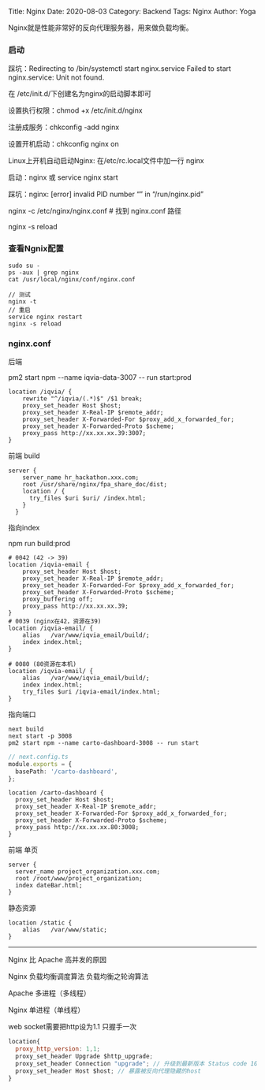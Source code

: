 Title: Nginx
Date: 2020-08-03
Category: Backend
Tags: Nginx
Author: Yoga

Nginx就是性能非常好的反向代理服务器，用来做负载均衡。

### 启动

踩坑：Redirecting to /bin/systemctl start nginx.service Failed to start nginx.service: Unit not found.

在 /etc/init.d/下创建名为nginx的启动脚本即可

设置执行权限：chmod +x /etc/init.d/nginx

注册成服务：chkconfig -add nginx

设置开机启动：chkconfig nginx on

Linux上开机自动启动Nginx: 在/etc/rc.local文件中加一行 nginx

启动：nginx 或 service nginx start

踩坑：nginx: [error] invalid PID number “” in “/run/nginx.pid”

nginx -c /etc/nginx/nginx.conf # 找到 nginx.conf 路径

nginx -s reload

### 查看Ngnix配置
```
sudo su -
ps -aux | grep nginx
cat /usr/local/nginx/conf/nginx.conf

// 测试
nginx -t
// 重启
service nginx restart
nginx -s reload
```

### nginx.conf

后端

pm2 start npm --name iqvia-data-3007 -- run start:prod
```
location /iqvia/ {
    rewrite "^/iqvia/(.*)$" /$1 break;
    proxy_set_header Host $host;
    proxy_set_header X-Real-IP $remote_addr;
    proxy_set_header X-Forwarded-For $proxy_add_x_forwarded_for;
    proxy_set_header X-Forwarded-Proto $scheme;
    proxy_pass http://xx.xx.xx.39:3007;
}
```

前端 build
```
server {
    server_name hr_hackathon.xxx.com;
    root /usr/share/nginx/fpa_share_doc/dist;
    location / {
      try_files $uri $uri/ /index.html;
    }
  }
```
指向index

npm run build:prod
```
# 0042 (42 -> 39)
location /iqvia-email {
    proxy_set_header Host $host;
    proxy_set_header X-Real-IP $remote_addr;
    proxy_set_header X-Forwarded-For $proxy_add_x_forwarded_for;
    proxy_set_header X-Forwarded-Proto $scheme;
    proxy_buffering off;
    proxy_pass http://xx.xx.xx.39;
}
# 0039 (nginx在42，资源在39)
location /iqvia-email/ {
    alias   /var/www/iqvia_email/build/;
    index index.html;
}

# 0080 (80资源在本机)
location /iqvia-email/ {
    alias   /var/www/iqvia_email/build/;
    index index.html;
    try_files $uri /iqvia-email/index.html;
}
```
指向端口

```
next build
next start -p 3008
pm2 start npm --name carto-dashboard-3008 -- run start
```
```ts
// next.config.ts
module.exports = {
  basePath: '/carto-dashboard',
};
```
```
location /carto-dashboard {
  proxy_set_header Host $host;
  proxy_set_header X-Real-IP $remote_addr;
  proxy_set_header X-Forwarded-For $proxy_add_x_forwarded_for;
  proxy_set_header X-Forwarded-Proto $scheme;
  proxy_pass http://xx.xx.xx.80:3008;
}
```
前端 单页
```
server {
  server_name project_organization.xxx.com;
  root /root/www/project_organization;
  index dateBar.html;
}
```
静态资源

```
location /static {
    alias   /var/www/static;
}
```

___

Nginx 比 Apache 高并发的原因

Nginx 负载均衡调度算法
负载均衡之轮询算法

Apache 多进程（多线程）

Nginx 单进程（单线程）

web socket需要把http设为1.1
只握手一次

```js
location{
  proxy_http_version: 1,1;
  proxy_set_header Upgrade $http_upgrade;
  proxy_set_header Connection "upgrade"; // 升级到最新版本 Status code 101
  proxy_set_header Host $host; // 暴露被反向代理隐藏的host
}
```